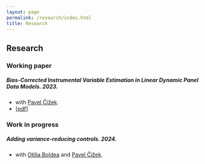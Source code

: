 ```yaml
---
layout: page
permalink: /research/index.html
title: Research
---
```

## Research

### Working paper

##### Bias-Corrected Instrumental Variable Estimation in Linear Dynamic Panel Data Models. 2023.

- with [Pavel Čížek](https://www.tilburguniversity.edu/staff/p-cizek).
- [[pdf]](https://pure.uvt.nl/ws/portalfiles/portal/82271980/2023-028.pdf)

### Work in progress

##### Adding variance-reducing controls. 2024.

- with [Otilia Boldea](https://sites.google.com/site/otiliaboldea/) and [Pavel Čížek](https://www.tilburguniversity.edu/staff/p-cizek).
